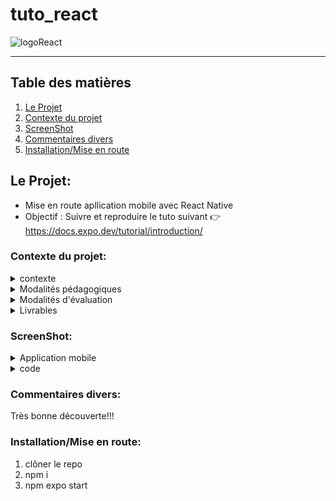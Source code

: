# tuto_react

![logoReact](https://github.com/LegrandThomas/tuto_react/assets/103045194/42468eff-1777-4c62-9a5d-c14acce1546b)

---

## Table des matières

1. [Le Projet](#le-projet)
2. [Contexte du projet](#contexte-du-projet)
3. [ScreenShot](#ScreenShot)
4. [Commentaires divers](#Commentaires-divers)
5. [Installation/Mise en route](#installationmise-en-route)


## Le Projet:

* Mise en route apllication mobile avec React Native
* Objectif : Suivre et reproduire le tuto suivant 👉
                         https://docs.expo.dev/tutorial/introduction/

 ### Contexte du projet:
  
  <details>
      <summary>contexte</summary>
   Suivre le tutorial pour appréhender la technologie.
  </details>
  
  
<details>


<summary>Modalités pédagogiques</summary>
travail individuel, durée du projet 1 jour.

  </details>
<details>
  <summary>Modalités d'évaluation</summary>
  démo
</details>
<details>
  <summary>Livrables</summary>
 Github & démo en tunel pour tester sur l'application expo
</details>



   ### ScreenShot:

<details>
<summary>Application mobile</summary>
 *screen expo start

 ![screen_expo_start](https://github.com/LegrandThomas/tuto_react/assets/103045194/db54003a-7410-4f81-9a01-ec173d597052)

 *screen home

![screen1](https://github.com/LegrandThomas/tuto_react/assets/103045194/569d6951-d1e8-4de7-9fd8-9679fb69dd65)


 *screen select_image

![screen_pick_image](https://github.com/LegrandThomas/tuto_react/assets/103045194/c09c152f-d257-48f7-b9de-93e596beb550)


 *screen open modal

![modal_sticker](https://github.com/LegrandThomas/tuto_react/assets/103045194/956a594a-759f-47b2-990b-2538f1ae6c4e)


 *screen pick_sticker

![screen_sticker_move](https://github.com/LegrandThomas/tuto_react/assets/103045194/0d9a9264-2ab9-4d73-9082-b72c0028bda4)


 *screen result

![screen_result](https://github.com/LegrandThomas/tuto_react/assets/103045194/6be610aa-843e-4983-bfa3-df20dcfda791)


  </details>
<details>
<summary>code</summary>

Voir code ;)

   
  </details>



### Commentaires divers:
Très bonne découverte!!!

### Installation/Mise en route:

1) clôner le repo
2) npm i
3) npm expo start

